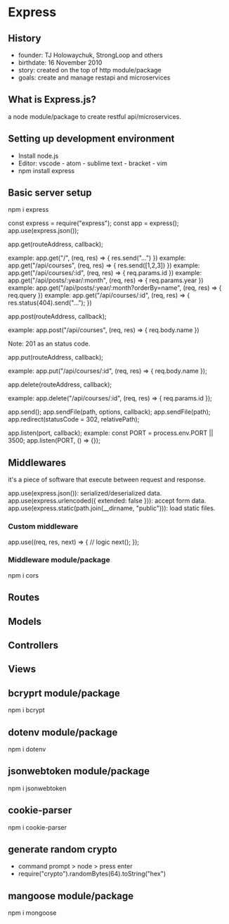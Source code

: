 # Express

## History

- founder: TJ Holowaychuk, StrongLoop and others
- birthdate: 16 November 2010
- story: created on the top of http module/package
- goals: create and manage restapi and microservices

## What is Express.js?

a node module/package to create restful api/microservices.

## Setting up development environment

- Install node.js
- Editor: vscode - atom - sublime text - bracket - vim
- npm install express

## Basic server setup

npm i express

const express = require("express");
const app = express();
app.use(express.json());

app.get(routeAddress, callback);

example: app.get("/", (req, res) => { res.send("...") })
example: app.get("/api/courses", (req, res) => { res.send([1,2,3]) })
example: app.get("/api/courses/:id", (req, res) => { req.params.id })
example: app.get("/api/posts/:year/:month", (req, res) => { req.params.year })
example: app.get("/api/posts/:year/:month?orderBy=name", (req, res) => { req.query })
example: app.get("/api/courses/:id", (req, res) => { res.status(404).send("..."); })

app.post(routeAddress, callback);

example: app.post("/api/courses", (req, res) => { req.body.name })

Note: 201 as an status code.

app.put(routeAddress, callback);

example: app.put("/api/courses/:id", (req, res) => { req.body.name });

app.delete(routeAddress, callback);

example: app.delete("/api/courses/:id", (req, res) => { req.params.id });

app.send();
app.sendFile(path, options, callback);
app.sendFile(path);
app.redirect(statusCode = 302, relativePath);

app.listen(port, callback);
example:
const PORT = process.env.PORT || 3500;
app.listen(PORT, () => {});

## Middlewares

it's a piece of software that execute between request and response.

app.use(express.json()): serialized/deserialized data.
app.use(express.urlencoded({ extended: false })): accept form data.
app.use(express.static(path.join(__dirname, "public"))): load static files.

### Custom middleware

app.use((req, res, next) => {
    // logic
    next();
});

### Middleware module/package

npm i cors

## Routes

## Models

## Controllers

## Views

## bcryprt module/package

npm i bcrypt

## dotenv module/package

npm i dotenv

## jsonwebtoken module/package

npm i jsonwebtoken

## cookie-parser

npm i cookie-parser

## generate random crypto

- command prompt > node > press enter
- require("crypto").randomBytes(64).toString("hex")

## mangoose module/package

npm i mongoose
